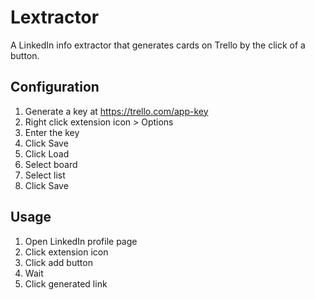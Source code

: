 # Lextractor

A LinkedIn info extractor that generates cards on Trello by the click of a button.


## Configuration

1. Generate a key at https://trello.com/app-key
1. Right click extension icon > Options
1. Enter the key
1. Click Save
1. Click Load
1. Select board
1. Select list
1. Click Save

## Usage

1. Open LinkedIn profile page
1. Click extension icon
1. Click add button
1. Wait
1. Click generated link
